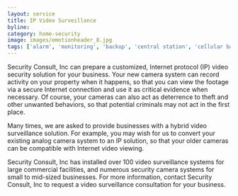 ```yaml
---
layout: service
title: IP Video Surveillance
byline:
category: home-security
image: images/emotionheader_8.jpg
tags: ['alarm', 'monitoring', 'backup', 'central station', 'cellular backup', 'voip']
---
```


Security Consult, Inc can prepare a customized, Internet protocol (IP) video security solution for your business. Your new camera system can record activity on your property when it happens, so that you can view the footage via a secure Internet connection and use it as critical evidence when necessary. Of course, your cameras can also act as deterrence to theft and other unwanted behaviors, so that potential criminals may not act in the first place.

Many times, we are asked to provide businesses with a hybrid video surveillance solution. For example, you may wish for us to convert your existing analog camera system to an IP solution, so that your older cameras can be compatible with Internet video viewing.

Security Consult, Inc has installed over 100 video surveillance systems for large commercial facilities, and numerous security camera systems for small to mid-sized businesses. For more information, contact Security Consult, Inc to request a video surveillance consultation for your business.
